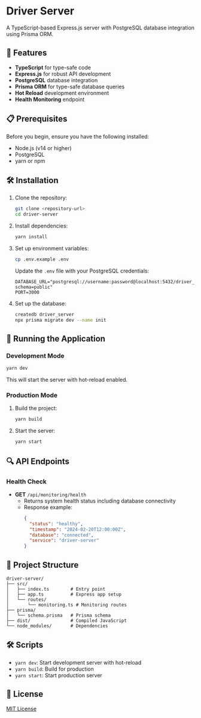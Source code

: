 # Driver Server

A TypeScript-based Express.js server with PostgreSQL database integration using Prisma ORM.

## 🚀 Features

- **TypeScript** for type-safe code
- **Express.js** for robust API development
- **PostgreSQL** database integration
- **Prisma ORM** for type-safe database queries
- **Hot Reload** development environment
- **Health Monitoring** endpoint

## 📋 Prerequisites

Before you begin, ensure you have the following installed:
- Node.js (v14 or higher)
- PostgreSQL
- yarn or npm

## 🛠 Installation

1. Clone the repository:
   ```bash
   git clone <repository-url>
   cd driver-server
   ```

2. Install dependencies:
   ```bash
   yarn install
   ```

3. Set up environment variables:
   ```bash
   cp .env.example .env
   ```
   Update the `.env` file with your PostgreSQL credentials:
   ```
   DATABASE_URL="postgresql://username:password@localhost:5432/driver_server?schema=public"
   PORT=3000
   ```

4. Set up the database:
   ```bash
   createdb driver_server
   npx prisma migrate dev --name init
   ```

## 🚀 Running the Application

### Development Mode
```bash
yarn dev
```
This will start the server with hot-reload enabled.

### Production Mode
1. Build the project:
   ```bash
   yarn build
   ```

2. Start the server:
   ```bash
   yarn start
   ```

## 🔍 API Endpoints

### Health Check
- **GET** `/api/monitoring/health`
  - Returns system health status including database connectivity
  - Response example:
    ```json
    {
      "status": "healthy",
      "timestamp": "2024-02-20T12:00:00Z",
      "database": "connected",
      "service": "driver-server"
    }
    ```

## 📁 Project Structure

```
driver-server/
├── src/
│   ├── index.ts        # Entry point
│   ├── app.ts          # Express app setup
│   └── routes/
│       └── monitoring.ts # Monitoring routes
├── prisma/
│   └── schema.prisma   # Prisma schema
├── dist/               # Compiled JavaScript
└── node_modules/       # Dependencies
```

## 🛠 Scripts

- `yarn dev`: Start development server with hot-reload
- `yarn build`: Build for production
- `yarn start`: Start production server

## 📝 License

[MIT License](LICENSE) 
